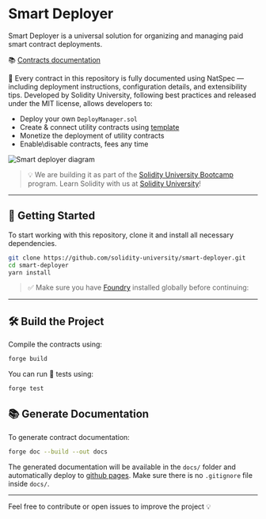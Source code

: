 # Smart Deployer

Smart Deployer is a universal solution for organizing and managing paid smart contract deployments.

📚 [Contracts documentation](https://solidityuniversity.github.io/smart-deployer/book/)  

🧾 Every contract in this repository is fully documented using NatSpec — including deployment instructions, configuration details, and extensibility tips. Developed by Solidity University, following best practices and released under the MIT license, allows developers to:

- Deploy your own `DeployManager.sol`
- Create & connect utility contracts using [template](https://github.com/SolidityUniversity/smart-deployer/blob/main/src/UtilityContract/AbstractUtilityContract.sol)
- Monetize the deployment of utility contracts
- Enable\disable contracts, fees any time

![Smart deployer diagram](./docs/smart-deployer.png) 

> 💡 We are building it as part of the [Solidity University Bootcamp](https://bootcamp.solidity.university) program. Learn Solidity with us at [Solidity University](https://solidity.university)!


---

## 🚀 Getting Started

To start working with this repository, clone it and install all necessary dependencies.

```bash
git clone https://github.com/solidity-university/smart-deployer.git
cd smart-deployer
yarn install
```

> ✅ Make sure you have [Foundry](https://book.getfoundry.sh/getting-started/installation) installed globally before continuing:

---

## 🛠 Build the Project

Compile the contracts using:

```bash
forge build
```

You can run 🧪 tests using:

```bash
forge test
```

## 📚 Generate Documentation

To generate contract documentation:

```bash
forge doc --build --out docs
```

The generated documentation will be available in the `docs/` folder and automatically deploy to [github pages](https://solidityuniversity.github.io/smart-deployer/book/). Make sure there is no `.gitignore` file inside `docs/`.

---

Feel free to contribute or open issues to improve the project 💡
